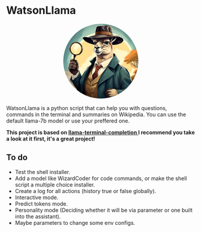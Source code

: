# WatsonLlama

<p align="center">
  <a href="https://gabrieltsants.github.io/watsonllama">
    <img src="./gitResources/img/large_icon.png" width="200" style="border-radius: 100px;"/>
  </a>
</p>
<p >WatsonLlama is a python script that can help you with questions, commands in the terminal and summaries on Wikipedia. You can use the default llama-7b model or use your preffered one.</p>
<p><strong>This project is based on <a href="https://github.com/adammpkins/llama-terminal-completion">llama-terminal-completion
</a> I recommend you take a look at it first, it's a great project!</strong></p>

## To do
* Test the shell installer.
* Add a model like WizardCoder for code commands, or make the shell script a multiple choice installer.
* Create a log for all actions (history true or false globally).
* Interactive mode.
* Predict tokens mode.
* Personality mode (Deciding whether it will be via parameter or one built into the assistant).
* Maybe parameters to change some env configs.


